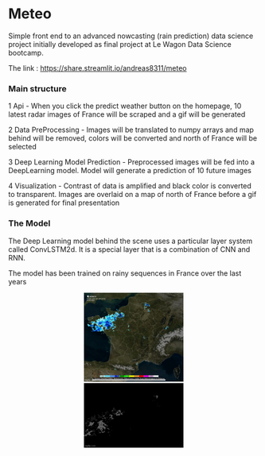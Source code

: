 # Meteo

Simple front end to an advanced nowcasting (rain prediction) data science project initially developed as final project at Le Wagon Data Science bootcamp.

The link : https://share.streamlit.io/andreas8311/meteo

### Main structure
1 Api - When you click the predict weather button on the homepage, 10 latest radar images of France will be scraped and a gif will be generated

2 Data PreProcessing - Images will be translated to numpy arrays and map behind will be removed, colors will be converted and north of France will be selected

3 Deep Learning Model Prediction - Preprocessed images will be fed into a DeepLearning model. Model will generate a prediction of 10 future images

4 Visualization - Contrast of data is amplified and black color is converted to transparent. Images are overlaid on a map of north of France before a gif is generated for final presentation


### The Model
The Deep Learning model behind the scene uses a particular layer system called ConvLSTM2d. It is a special layer that is a combination of CNN and RNN. 

The model has been trained on rainy sequences in France over the last years

<div id="header" align="center">
  <img src="https://github.com/andreas8311/Meteo/blob/master/FranceGif.gif?raw=true" width="200"/>
</div>
<div id="header" align="center">
  <img src="https://github.com/andreas8311/Meteo/blob/master/PreprocGif.gif?raw=true" width="200"/>
</div>


